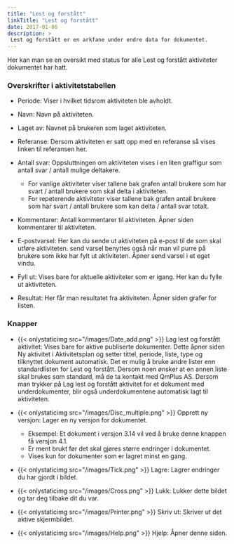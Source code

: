 ```yaml
---
title: "Lest og forstått"
linkTitle: "Lest og forstått"
date: 2017-01-06
description: >
 Lest og forstått er en arkfane under endre data for dokumentet.
---
```


Her kan man se en oversikt med status for alle Lest og forstått aktiviteter dokumentet har hatt.

### Overskrifter i aktivitetstabellen
- Periode: Viser i hvilket tidsrom aktiviteten ble avholdt.

- Navn: Navn på aktiviteten.

- Laget av: Navnet på brukeren som laget aktiviteten.

- Referanse: Dersom aktiviteten er satt opp med en referanse så vises linken til referansen her.

- Antall svar: Oppsluttningen om aktiviteten vises i en liten graffigur som antall svar / antall mulige deltakere.
  - For vanlige aktiviteter viser tallene bak grafen antall brukere som har svart / antall brukere som skal delta i aktiviteten.
  - For repeterende aktiviteter viser tallene bak grafen antall brukere som har svart / antall brukere som kan delta / antall svar totalt.
- Kommentarer: Antall kommentarer til aktiviteten. Åpner siden kommentarer til aktiviteten.
- E-postvarsel: Her kan du sende ut aktiviteten på e-post til de som skal utføre aktiviteten. send varsel benyttes også når man vil purre på brukere som ikke har fylt ut aktiviteten. Åpner send varsel i et eget vindu.
- Fyll ut: Vises bare for aktuelle aktiviteter som er igang. Her kan du fylle ut aktiviteten.
- Resultat: Her får man resultatet fra aktiviteten. Åpner siden grafer for listen.

### Knapper
- {{< onlystaticimg src="/images/Date_add.png" >}} Lag lest og forstått aktivitet: Vises bare for aktive publiserte dokumenter. Dette åpner siden Ny aktivitet i Aktivitetsplan og setter tittel, periode, liste, type og tilknyttet dokument automatisk. Det er mulig å bruke andre lister enn standardlisten for Lest og forstått. Dersom noen ønsker at en annen liste skal brukes som standard, må de ta kontakt med QmPlus AS. Dersom man trykker på Lag lest og forstått aktivitet for et dokument med underdokumenter, blir også underdokumentene automatisk lagt til aktiviteten.

- {{< onlystaticimg src="/images/Disc_multiple.png" >}} Opprett ny versjon: Lager en ny versjon for dokumentet.
  - Eksempel: Et dokument i versjon 3.14 vil ved å bruke denne knappen få versjon 4.1.
  - Er ment brukt før det skal gjøres større endringer i dokumentet.
  - Vises kun for dokumenter som er lagret minst en gang.

- {{< onlystaticimg src="/images/Tick.png" >}} Lagre: Lagrer endringer du har gjordt i bildet.
- {{< onlystaticimg src="/images/Cross.png" >}} Lukk: Lukker dette bildet og tar deg tilbake dit du var.
- {{< onlystaticimg src="/images/Printer.png" >}} Skriv ut: Skriver ut det aktive skjermbildet.
- {{< onlystaticimg src="/images/Help.png" >}} Hjelp: Åpner denne siden.